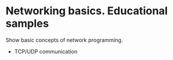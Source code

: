 # Networking basics. Educational samples
Show basic concepts of network programming. 

* TCP/UDP communication 